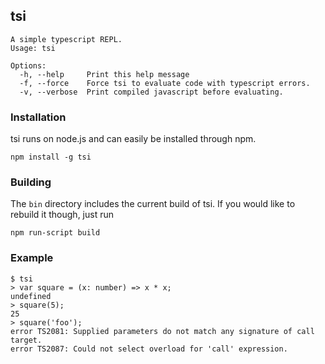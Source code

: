 tsi
---

    A simple typescript REPL.
    Usage: tsi

    Options:
      -h, --help     Print this help message                           
      -f, --force    Force tsi to evaluate code with typescript errors.
      -v, --verbose  Print compiled javascript before evaluating.      

### Installation

tsi runs on node.js and can easily be installed through npm.

    npm install -g tsi

### Building

The `bin` directory includes the current build of tsi. If you would like to
rebuild it though, just run

    npm run-script build

### Example

    $ tsi
    > var square = (x: number) => x * x;
    undefined
    > square(5);
    25
    > square('foo');
    error TS2081: Supplied parameters do not match any signature of call target.
    error TS2087: Could not select overload for 'call' expression.
